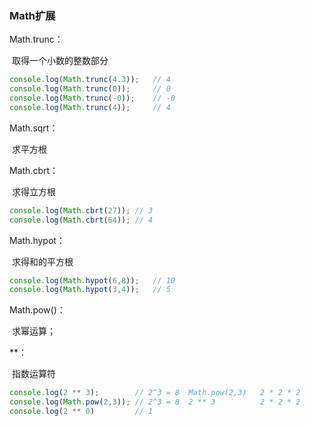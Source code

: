

### Math扩展

Math.trunc：

​	取得一个小数的整数部分

```js
console.log(Math.trunc(4.3));	// 4
console.log(Math.trunc(0));		// 0
console.log(Math.trunc(-0));	// -0
console.log(Math.trunc(4));		// 4
```

Math.sqrt：

​	求平方根

Math.cbrt：

​	求得立方根

```js
console.log(Math.cbrt(27));	// 3
console.log(Math.cbrt(64));	// 4
```

Math.hypot：

​	求得和的平方根

```js
console.log(Math.hypot(6,8));	// 10
console.log(Math.hypot(3,4));	// 5
```

Math.pow()：

​	求幂运算；

**：

​	指数运算符

```js
console.log(2 ** 3);		// 2^3 = 8	Math.pow(2,3)	2 * 2 * 2
console.log(Math.pow(2,3));	// 2^3 = 8	2 ** 3			2 * 2 * 2
console.log(2 ** 0)			// 1
```
